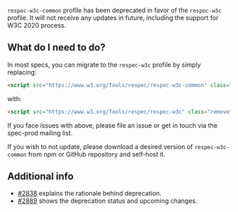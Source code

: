 `respec-w3c-common` profile has been deprecated in favor of the `respec-w3c` profile. It will not receive any updates in future, including the support for W3C 2020 process.

## What do I need to do?

In most specs, you can migrate to the `respec-w3c` profile by simply replacing:

```html
<script src="https://www.w3.org/Tools/respec/respec-w3c-common" class="remove" defer></script>
```

with:

```html
<script src="https://www.w3.org/Tools/respec/respec-w3c" class="remove" defer></script>
```

If you face issues with above, please file an issue or get in touch via the spec-prod mailing list.

If you wish to not update, please download a desired version of `respec-w3c-common` from npm or GitHub repository and self-host it.

## Additional info

- [#2838](https://github.com/w3c/respec/pull/2838) explains the rationale behind deprecation.
- [#2889](https://github.com/w3c/respec/issues/2889) shows the deprecation status and upcoming changes.